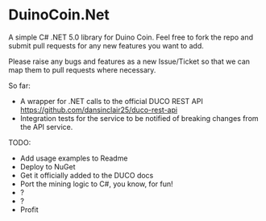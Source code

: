 # DuinoCoin.Net
A simple C# .NET 5.0 library for Duino Coin. Feel free to fork the repo and submit pull requests for any new features you want to add.

Please raise any bugs and features as a new Issue/Ticket so that we can map them to pull requests where necessary.

So far:
- A wrapper for .NET calls to the official DUCO REST API https://github.com/dansinclair25/duco-rest-api 
- Integration tests for the service to be notified of breaking changes from the API service.


TODO:
- Add usage examples to Readme
- Deploy to NuGet
- Get it officially added to the DUCO docs
- Port the mining logic to C#, you know, for fun!
- ?
- ?
- Profit